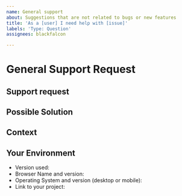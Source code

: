 ```yaml
---
name: General support
about: Suggestions that are not related to bugs or new features
title: 'As a [user] I need help with [issue]'
labels: 'Type: Question'
assignees: blackfalcon

---
```


# General Support Request
<!---  The scope of this request is to neither communicate a bug or feature request.  -->
<!---  If this is a bug or feature request, please close this issue and reference the previus templates.  -->

## Support request
<!--- Please describe the issue you are reporting -->

## Possible Solution
<!--- Not obligatory, but suggest a fix/reason for the bug, -->
<!--- or ideas how to implement the addition or change -->

## Context
<!--- How has this issue affected you? What are you trying to accomplish? -->
<!--- Providing context helps us come up with a solution that is most useful in the real world -->

## Your Environment
<!--- Include as many relevant details about the environment you experienced the bug in -->
* Version used:
* Browser Name and version:
* Operating System and version (desktop or mobile):
* Link to your project:
